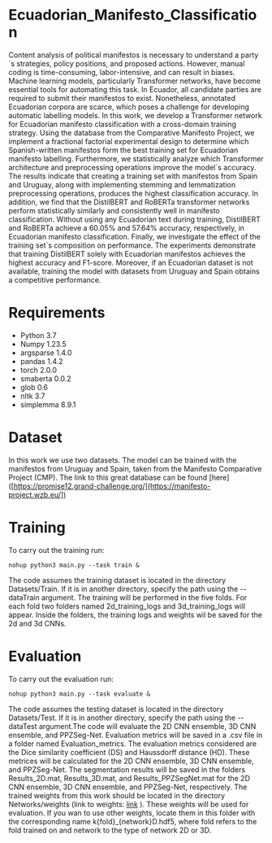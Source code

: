 # Ecuadorian_Manifesto_Classification
Content analysis of political manifestos is necessary to understand a party´s strategies, policy positions, and proposed actions. However, manual coding is time-consuming, labor-intensive, and can result in biases. Machine learning models, particularly Transformer networks, have become essential tools for automating this task. In Ecuador, all candidate parties are required to submit their manifestos to exist. Nonetheless, annotated Ecuadorian corpora are scarce, which poses a challenge for developing automatic labelling models. In this work, we develop a Transformer network for Ecuadorian manifesto classification with a cross-domain training strategy. Using the database from the Comparative Manifesto Project, we implement a fractional factorial experimental design to determine which Spanish-written manifestos form the best training set for Ecuadorian manifesto labelling. Furthermore, we statistically analyze which Transformer architecture and preprocessing operations improve the model´s accuracy. The results indicate that creating a training set with manifestos from Spain and Uruguay, along with implementing stemming and lemmatization preprocessing operations, produces the highest classification accuracy. In addition, we find that the DistilBERT and RoBERTa transformer networks perform statistically similarly and consistently well in manifesto classification. Without using any Ecuadorian text during training, DistilBERT and RoBERTa achieve a 60.05% and 57.64% accuracy, respectively, in Ecuadorian manifesto classification. Finally, we investigate the effect of the training set´s composition on performance. The experiments demonstrate that training DistilBERT solely with Ecuadorian manifestos achieves the highest accuracy and F1-score. Moreover, if an Ecuadorian dataset is not available, training the model with datasets from Uruguay and Spain obtains a competitive performance.

# Requirements
* Python 3.7
* Numpy 1.23.5
* argsparse 1.4.0
* pandas 1.4.2
* torch 2.0.0
* smaberta 0.0.2
* glob 0.6 
* nltk 3.7
* simplemma 8.9.1

# Dataset

In this work we use two datasets. The model can be trained with the manifestos from Uruguay and Spain, taken from the Manifesto Comparative Project (CMP). The link to this great database can be found [here]([https://promise12.grand-challenge.org/](https://manifesto-project.wzb.eu/])


# Training 
To carry out the training run: 
```
nohup python3 main.py --task train & 
```
The code assumes the training dataset is located in the directory Datasets/Train. If it is in another directory, specify the path using the --dataTrain argument. The training will be performed in the five folds. For each fold two folders named 2d_training_logs and 3d_training_logs will appear. Inside the folders, the training logs and weights wil be saved for the 2d and 3d CNNs. 

# Evaluation
To carry out the evaluation run: 
```
nohup python3 main.py --task evaluate & 
```
The code assumes the testing dataset is located in the directory Datasets/Test. If it is in another directory, specify the path using the --dataTest argument.The code will evaluate the 2D CNN ensemble, 3D CNN ensemble, and PPZSeg-Net. Evaluation metrics will be saved in a .csv file in a folder named Evaluation_metrics. The evaluation  metrics considered are the Dice similarity coefficient (DS) and Haussdorff distance (HD). These metrices will be calculated for the 2D CNN ensemble, 3D CNN ensemble, and PPZSeg-Net. The segmentation results will be saved in the folders Results_2D.mat, Results_3D.mat, and Results_PPZSegNet.mat for the 2D CNN ensemble, 3D CNN ensemble, and PPZSeg-Net, respectively. The trained weights from this work should be located in the directory Networks/weights (link to weights: [link](https://drive.google.com/drive/folders/1wW_aBqUAe9g6eQCN9de1ILyDLg0dGPb0?usp=share_link) ). These weights will  be used for evaluation. If you wan to use other weights, locate them in this folder with the corresponding name k{fold}_{network}D.hdf5, where fold refers to the fold trained on and network to the type of network 2D or 3D.  


